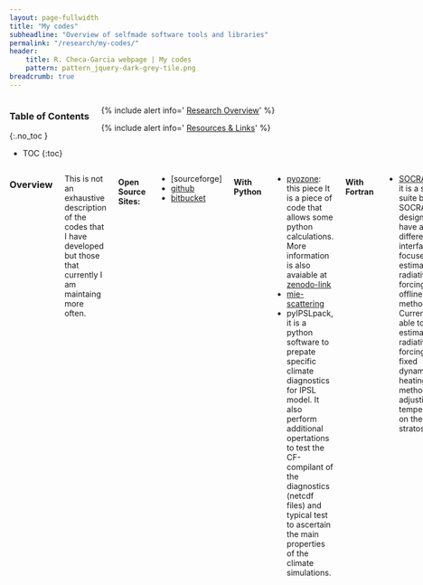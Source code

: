 ```yaml
---
layout: page-fullwidth
title: "My codes"
subheadline: "Overview of selfmade software tools and libraries"
permalink: "/research/my-codes/"
header:
    title: R. Checa-Garcia webpage | My codes
    pattern: pattern_jquery-dark-grey-tile.png
breadcrumb: true
---
```

<div class="row">
<div class="medium-4 medium-push-8 columns" markdown="1">


<div class="panel radius" markdown="1">

### Table of Contents
{:.no_toc }
*  TOC
{:toc}
</div>
<div class="panel radius" markdown="1">

  {% include alert info=' <a href="/research/overview/">Research Overview</a>' %}

  {% include alert info=' <a href="/research/resources/">Resources & Links</a>' %}
  
</div>
</div><!-- /.medium-4.columns -->

<div class="medium-8 medium-pull-4 columns" markdown="1">

### Overview

This is not an exhaustive description of the codes that I have developed but those that currently I am maintaing more often. 

#### Open Source Sites:

- [sourceforge]
- [github](https:/github.com/RCHG/)
- [bitbucket](https://bitbucket.org/rchecagarcia/)


#### With Python 

- [pyozone](https://github.com/RCHG/pyozone): this piece It is a piece of code that allows some python calculations. More information is also avaiable at [zenodo-link](https://zenodo.org/record/1118950)
- [mie-scattering](https://rchg.github.io//science-blog/Mie-Scattering/)
- pyIPSLpack, it is a python software to prepate specific climate diagnostics for IPSL model. It also perform additional opertations to test the CF-compilant of the diagnostics (netcdf files) and typical test to ascertain the main properties of the climate simulations.

#### With Fortran

- [SOCRATES-RF](http://www.met.reading.ac.uk/~vr912734/SOCRATESRF/index.html): it is a software suite based on SOCRATES but designed to have a different user interface and focused on the estimation of radiative forcing by offline methodologies. Currently it is able to estimate the radiative forcing by fixed dynamical heating method by adjusting the temperatures on the stratosphere.

#### Latex

- I have prepared several templates, that I will upload soon to github or bitbucket 

#### Other


<small markdown="1">[Up to table of contents](#toc)</small>
{: .text-right }



</div><!-- /.medium-8.columns -->
</div><!-- /.row -->


